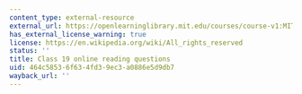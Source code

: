 ```yaml
---
content_type: external-resource
external_url: https://openlearninglibrary.mit.edu/courses/course-v1:MITx+18.05r_10+2022_Summer/courseware/week10/class19/2?activate_block_id=block-v1%3AMITx%2B18.05r_10%2B2022_Summer%2Btype%40vertical%2Bblock%40class19-rq1-vertical
has_external_license_warning: true
license: https://en.wikipedia.org/wiki/All_rights_reserved
status: ''
title: Class 19 online reading questions
uid: 464c5853-6f63-4fd3-9ec3-a0886e5d9db7
wayback_url: ''
---
```

